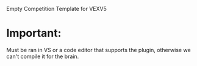 Empty Competition Template for VEXV5

# Important:
Must be ran in VS or a code editor that supports the plugin, otherwise we can't compile it for the brain.